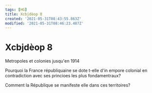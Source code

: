 ```yaml
---
tags: [HG]
title: Xcbjdèop 8
created: '2021-05-31T08:43:55.863Z'
modified: '2021-05-31T08:46:23.487Z'
---
```


# Xcbjdèop 8
Metropoles et colonies jusqu'en 1914

Pourquoi la France républiquaine se dote t-elle d'in empore colonial en contradiction avec ses princioes les plus fondamentraux?

Comment la République se manifeste elle dans ces territoires?


